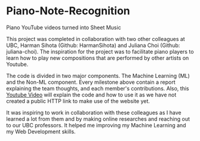 # Piano-Note-Recognition
Piano YouTube videos turned into Sheet Music

This project was completed in collaboration with two other colleagues at UBC, Harman Sihota (Github: HarmanSihota) and Juliana Choi (Github: juliana-choi). The inspiration for the project was to facilitate piano players to learn how to play new compositions that are performed by other artists on Youtube.

The code is divided in two major components. The Machine Learning (ML) and the Non-ML component. Every milestone above contain a report explaining the team thoughts, and each member's contributions. Also, this <a href="https://www.youtube.com/watch?v=JYp1YV_NHOM">Youtube Video</a> will explain the code and how to use it as we have not created a public HTTP link to make use of the website yet.

It was inspiring to work in collaboration with these colleagues as I have learned a lot from them and by making online researches and reaching out to our UBC professors. It helped me improving my Machine Learning and my Web Development skills.
